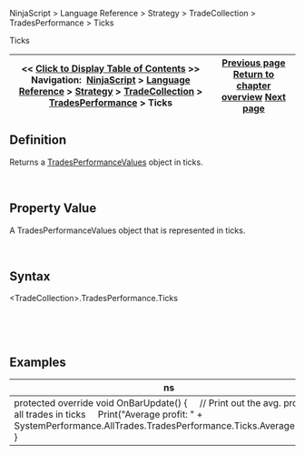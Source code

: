 ﻿


NinjaScript \> Language Reference \> Strategy \> TradeCollection \> TradesPerformance \> Ticks






















Ticks







| \<\< [Click to Display Table of Contents](ticks.md) \>\> **Navigation:**     [NinjaScript](ninjascript-1.md) \> [Language Reference](language_reference_wip-1.md) \> [Strategy](strategy-1.md) \> [TradeCollection](tradecollection-1.md) \> [TradesPerformance](tradesperformance-1.md) \> Ticks | [Previous page](sortinoratio-1.md) [Return to chapter overview](tradesperformance-1.md) [Next page](totalcommission-1.md) |
| --- | --- |











## Definition


Returns a [TradesPerformanceValues](tradesperformancevalues-1.md) object in ticks.  

 


## Property Value


A TradesPerformanceValues object that is represented in ticks.


 


## Syntax
\<TradeCollection\>.TradesPerformance.Ticks


 


 


## Examples




| ns |
| --- |
| protected override void OnBarUpdate() {      // Print out the avg. profit of all trades in ticks      Print("Average profit: " \+ SystemPerformance.AllTrades.TradesPerformance.Ticks.AverageProfit); } |



 








